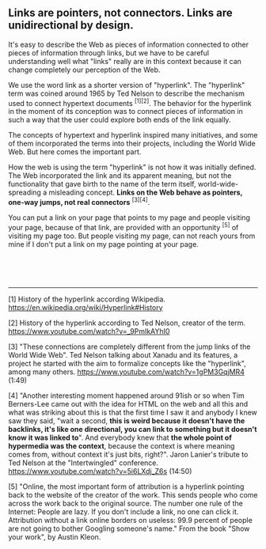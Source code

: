 ## Links are pointers, not connectors. Links are unidirectional by design.

It's easy to describe the Web as pieces of information connected to other pieces of information through links, but we have to be careful understanding well what "links" really are in this context because it can change completely our perception of the Web.

We use the word link as a shorter version of "hyperlink". The "hyperlink" term was coined around 1965 by Ted Nelson to describe the mechanism used to connect hypertext documents <sup>[1][2]</sup>. The behavior for the hyperlink in the moment of its conception was to connect pieces of information in such a way that the user could explore both ends of the link equally.

The concepts of hypertext and hyperlink inspired many initiatives, and some of them incorporated the terms into their projects, including the World Wide Web. But here comes the important part.

How the web is using the term "hyperlink" is not how it was initially defined. The Web incorporated the link and its apparent meaning, but not the functionality that gave birth to the name of the term itself, world-wide-spreading a misleading concept. **Links on the Web behave as pointers, one-way jumps, not real connectors** <sup>[3][4]</sup>.

You can put a link on your page that points to my page and people visiting your page, because of that link, are provided with an opportunity <sup>[5]</sup> of visiting my page too. But people visiting my page, can not reach yours from mine if I don't put a link on my page pointing at your page.

<br><br><br>

---

[1] History of the hyperlink according Wikipedia. https://en.wikipedia.org/wiki/Hyperlink#History

[2] History of the hyperlink according to Ted Nelson, creator of the term. https://www.youtube.com/watch?v=_9PmIkAYhI0

[3] "These connections are completely different from the jump links of the World Wide Web". Ted Nelson talking about Xanadu and its features, a project he started with the aim to formalize concepts like the "hyperlink", among many others. https://www.youtube.com/watch?v=1gPM3GqjMR4 (1:49)

[4] "Another interesting moment happened around 91ish or so when Tim Berners-Lee came out with the idea for HTML on the web and all this and what was striking about this is that the first time I saw it and anybody I knew saw they said, "wait a second, **this is weird because it doesn't have the backlinks, it's like one directional, you can link to something but it doesn't know it was linked to**". And everybody knew that **the whole point of hypermedia was the context**, because the context is where meaning comes from, without context it's just bits, right?". Jaron Lanier's tribute to Ted Nelson at the "Intertwingled" conference. https://www.youtube.com/watch?v=5i6LXdj_Z6s (14:50)

[5] "Online, the most important form of attribution is a hyperlink pointing back to the website of the creator of the work. This sends people who come across the work back to the original source. The number one rule of the Internet: People are lazy. If you don't include a link, no one can click it. Attribution without a link online borders on useless: 99.9 percent of people are not going to bother Googling someone's name." From the book "Show your work", by Austin Kleon.